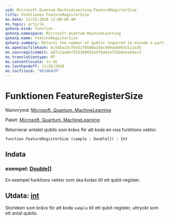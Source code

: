 ```yaml
---
uid: Microsoft.Quantum.MachineLearning.FeatureRegisterSize
title: Funktionen FeatureRegisterSize
ms.date: 11/25/2020 12:00:00 AM
ms.topic: article
qsharp.kind: function
qsharp.namespace: Microsoft.Quantum.MachineLearning
qsharp.name: FeatureRegisterSize
qsharp.summary: Returns the number of qubits required to encode a particular feature vector.
ms.openlocfilehash: bc5d5a23cfb431f9506b15bc404ab6955d1c2a35
ms.sourcegitcommit: a87c1aa8e7453360025e47ba614f25b02ea84ec3
ms.translationtype: MT
ms.contentlocale: sv-SE
ms.lasthandoff: 11/26/2020
ms.locfileid: "96196420"
---
```

# <a name="featureregistersize-function"></a>Funktionen FeatureRegisterSize

Namnrymd: [Microsoft. Quantum. MachineLearning](xref:Microsoft.Quantum.MachineLearning)

Paket: [Microsoft. Quantum. MachineLearning](https://nuget.org/packages/Microsoft.Quantum.MachineLearning)


Returnerar antalet qubits som krävs för att koda en viss funktions vektor.

```qsharp
function FeatureRegisterSize (sample : Double[]) : Int
```


## <a name="input"></a>Indata

### <a name="sample--double"></a>exempel: [Double](xref:microsoft.quantum.lang-ref.double)[]

En exempel funktions vektor som ska kodas till ett qubit-register.



## <a name="output--int"></a>Utdata: [int](xref:microsoft.quantum.lang-ref.int)

Storleken som krävs för att koda `sample` till ett qubit-register, uttryckt som ett antal qubits.